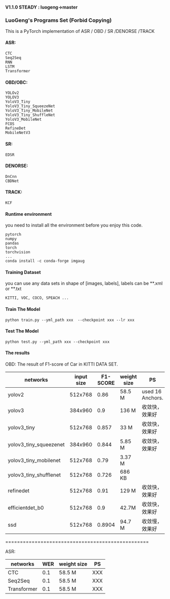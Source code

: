#### V1.1.0 STEADY : luogeng->master 
### LuoGeng's Programs Set (Forbid Copying)
This is a PyTorch implementation of ASR / OBD / SR /DENORSE /TRACK
#### ASR:
    CTC
    Seq2Seq
    RNN
    LSTM
    Transformer
#### OBD/OBC:
    YOLOv2
    YOLOV3
    YoloV3_Tiny
    YoloV3_Tiny_SqueezeNet
    YoloV3_Tiny_MobileNet
    YoloV3_Tiny_ShuffleNet
    YoloV3_MobileNet
    FCOS
    RefineDet
    MobileNetV3
#### SR:
    EDSR
#### DENORSE:
    DnCnn
    CBDNet
    
#### TRACK:
    KCF


#### Runtime environment
you need to install all the environment before you enjoy this code.
```
pytorch
numpy
pandas
torch
torchvision
...
conda install -c conda-forge imgaug 

```
#### Training Dataset
you can use any data sets in shape of [images, labels], labels can be **.xml or **.txt
```
KITTI, VOC, COCO, SPEACH ...
```

#### Train The Model
```
python train.py --yml_path xxx  --checkpoint xxx --lr xxx
```
#### Test The Model
```
python test.py --yml_path xxx --checkpoint xxx
```

#### The results 
OBD:
The result of F1-score of Car in KITTI DATA SET.

networks | input size |  F1-SCORE |weight size| PS
 --- | --- | --- |  --- |---
yolov2|512x768|0.86|58.5 M|used 16 Anchors.
yolov3|384x960|0.9|136 M|收敛快，效果好
yolov3_tiny | 512x768| 0.857 | 33 M|收敛快，效果好
yolov3_tiny_squeezenet | 384x960 | 0.844 |5.85 M|收敛快，效果好
yolov3_tiny_mobilenet|512x768|0.79|3.37 M|
yolov3_tiny_shufflenet|512x768|0.726|686 KB|
refinedet | 512x768 | 0.91|129 M|收敛快，效果好
efficientdet_b0|512x768|0.9|42.7M|收敛快，效果好
ssd|512x768|0.8904|94.7 M|收敛慢，效果好

=================================================

ASR:

networks | WER |weight size| PS
 --- | --- | --- |  --- 
CTC         |0.1|58.5 M|XXX
Seq2Seq     |0.1|58.5 M|XXX
Transformer |0.1|58.5 M|XXX

